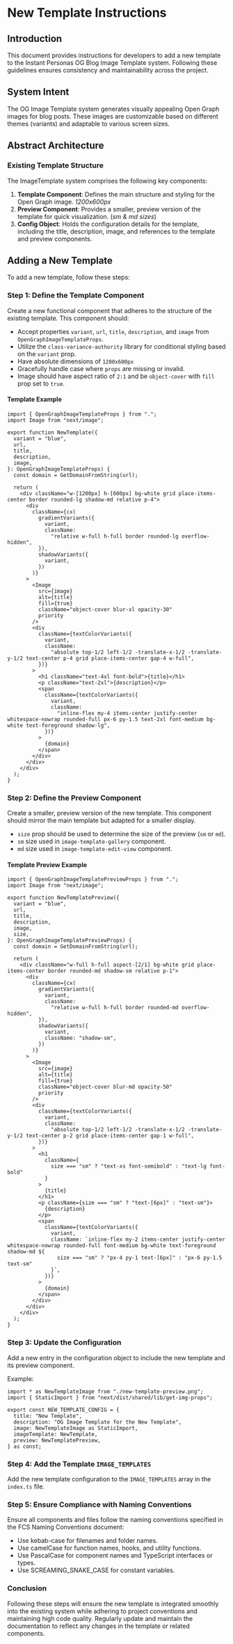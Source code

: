# New Template Instructions

## Introduction

This document provides instructions for developers to add a new template to the Instant Personas OG Blog Image Template system. Following these guidelines ensures consistency and maintainability across the project.

## System Intent

The OG Image Template system generates visually appealing Open Graph images for blog posts. These images are customizable based on different themes (variants) and adaptable to various screen sizes.

## Abstract Architecture

### Existing Template Structure

The ImageTemplate system comprises the following key components:

1. **Template Component**: Defines the main structure and styling for the Open Graph image. _1200x600px_
2. **Preview Component**: Provides a smaller, preview version of the template for quick visualization. (_sm & md sizes_)
3. **Config Object**: Holds the configuration details for the template, including the title, description, image, and references to the template and preview components.

## Adding a New Template

To add a new template, follow these steps:

### Step 1: Define the Template Component

Create a new functional component that adheres to the structure of the existing template. This component should:

- Accept properties `variant`, `url`, `title`, `description`, and `image` from `OpenGraphImageTemplateProps`.
- Utilize the `class-variance-authority` library for conditional styling based on the `variant` prop.
- Have absolute dimensions of `1200x600px`
- Gracefully handle case where `props` are missing or invalid.
- Image should have aspect ratio of `2:1` and be `object-cover` with `fill` prop set to `true`.

#### Template Example

```tsx
import { OpenGraphImageTemplateProps } from ".";
import Image from "next/image";

export function NewTemplate({
  variant = "blue",
  url,
  title,
  description,
  image,
}: OpenGraphImageTemplateProps) {
  const domain = GetDomainFromString(url);

  return (
    <div className="w-[1200px] h-[600px] bg-white grid place-items-center border rounded-lg shadow-md relative p-4">
      <div
        className={cx(
          gradientVariants({
            variant,
            className:
              "relative w-full h-full border rounded-lg overflow-hidden",
          }),
          shadowVariants({
            variant,
          })
        )}
      >
        <Image
          src={image}
          alt={title}
          fill={true}
          className="object-cover blur-xl opacity-30"
          priority
        />
        <div
          className={textColorVariants({
            variant,
            className:
              "absolute top-1/2 left-1/2 -translate-x-1/2 -translate-y-1/2 text-center p-4 grid place-items-center gap-4 w-full",
          })}
        >
          <h1 className="text-4xl font-bold">{title}</h1>
          <p className="text-2xl">{description}</p>
          <span
            className={textColorVariants({
              variant,
              className:
                "inline-flex my-4 items-center justify-center whitespace-nowrap rounded-full px-6 py-1.5 text-2xl font-medium bg-white text-foreground shadow-lg",
            })}
          >
            {domain}
          </span>
        </div>
      </div>
    </div>
  );
}
```

### Step 2: Define the Preview Component

Create a smaller, preview version of the new template. This component should mirror the main template but adapted for a smaller display.

- `size` prop should be used to determine the size of the preview (`sm` or `md`).
- `sm` size used in `image-template-gallery` component.
- `md` size used in `image-template-edit-view` component.

#### Template Preview Example

```tsx
import { OpenGraphImageTemplatePreviewProps } from ".";
import Image from "next/image";

export function NewTemplatePreview({
  variant = "blue",
  url,
  title,
  description,
  image,
  size,
}: OpenGraphImageTemplatePreviewProps) {
  const domain = GetDomainFromString(url);

  return (
    <div className="w-full h-full aspect-[2/1] bg-white grid place-items-center border rounded-md shadow-sm relative p-1">
      <div
        className={cx(
          gradientVariants({
            variant,
            className:
              "relative w-full h-full border rounded-md overflow-hidden",
          }),
          shadowVariants({
            variant,
            className: "shadow-sm",
          })
        )}
      >
        <Image
          src={image}
          alt={title}
          fill={true}
          className="object-cover blur-md opacity-50"
          priority
        />
        <div
          className={textColorVariants({
            variant,
            className:
              "absolute top-1/2 left-1/2 -translate-x-1/2 -translate-y-1/2 text-center p-2 grid place-items-center gap-1 w-full",
          })}
        >
          <h1
            className={
              size === "sm" ? "text-xs font-semibold" : "text-lg font-bold"
            }
          >
            {title}
          </h1>
          <p className={size === "sm" ? "text-[6px]" : "text-sm"}>
            {description}
          </p>
          <span
            className={textColorVariants({
              variant,
              className: `inline-flex my-2 items-center justify-center whitespace-nowrap rounded-full font-medium bg-white text-foreground shadow-md ${
                size === "sm" ? "px-4 py-1 text-[6px]" : "px-6 py-1.5 text-sm"
              }`,
            })}
          >
            {domain}
          </span>
        </div>
      </div>
    </div>
  );
}
```

### Step 3: Update the Configuration

Add a new entry in the configuration object to include the new template and its preview component.

Example:

```tsx
import * as NewTemplateImage from "./new-template-preview.png";
import { StaticImport } from "next/dist/shared/lib/get-img-props";

export const NEW_TEMPLATE_CONFIG = {
  title: "New Template",
  description: "OG Image Template for the New Template",
  image: NewTemplateImage as StaticImport,
  imageTemplate: NewTemplate,
  preview: NewTemplatePreview,
} as const;
```

### Step 4: Add the Template `IMAGE_TEMPLATES`

Add the new template configuration to the `IMAGE_TEMPLATES` array in the `index.ts` file.

### Step 5: Ensure Compliance with Naming Conventions

Ensure all components and files follow the naming conventions specified in the FCS Naming Conventions document:

- Use kebab-case for filenames and folder names.
- Use camelCase for function names, hooks, and utility functions.
- Use PascalCase for component names and TypeScript interfaces or types.
- Use SCREAMING_SNAKE_CASE for constant variables.

### Conclusion

Following these steps will ensure the new template is integrated smoothly into the existing system while adhering to project conventions and maintaining high code quality. Regularly update and maintain the documentation to reflect any changes in the template or related components.
